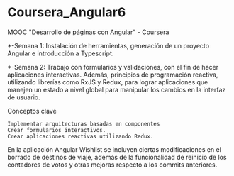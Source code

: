 # Coursera_Angular6
MOOC "Desarrollo de páginas con Angular" - Coursera

*-Semana 1: 
Instalación de herramientas, generación de un proyecto Angular e introducción a Typescript.

*-Semana 2: 
Trabajo con formularios y validaciones, con el fin de hacer aplicaciones interactivas. Además, principios de programación reactiva, utilizando librerías como RxJS y Redux, para lograr aplicaciones que manejen un estado a nivel global para manipular los cambios en la interfaz de usuario.

Conceptos clave

    Implementar arquitecturas basadas en componentes
    Crear formularios interactivos.
    Crear aplicaciones reactivas utilizando Redux.

En la aplicación Angular Wishlist se incluyen ciertas modificaciones en el borrado de destinos de viaje, además de la funcionalidad de reinicio de los contadores de votos y otras mejoras respecto a los commits anteriores.